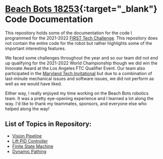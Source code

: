 # [Beach Bots 18253](https://www.instagram.com/beachbotsftc/?hl=en){:target="_blank"} Code Documentation

This repository holds some of the documentation for the code I programmed for the 2021-2022 [FIRST Tech Challenge](https://www.firstinspires.org/robotics/ftc). This repository does not contain the entire code for the robot but rather highlights some of the important interesting features.

We faced some challenges throughout the year and so our team did not end up qualifying for the 2021-2022 World Championship though we did win the Innovate Award at the Los Angeles FTC Qualifier Event. Our team also participated in the [Maryland Tech Invitational](https://sites.google.com/view/mdtechinvitational/home) but due to a combination of last-minute mechanical issues and software issues, we did not perform as well as we would have liked.

Either way, I really enjoyed my time working on the Beach Bots robotics team. It was a pretty eye-opening experience and I learned a lot along the way. I'd like to thank my teammates, sponsors, and everyone else who helped along the way!


## List of Topics in Repository:
* [Vision Pipeline](https://github.com/JacksonStrauss/BeachBots2021-2022-CodeDocumentation/tree/main/Vision%20Pipeline)
* [Lift PID Controller](https://github.com/JacksonStrauss/BeachBots2021-2022-CodeDocumentation/tree/main/Lift%20PID%20Controller)
* [Finite State Machine](https://github.com/JacksonStrauss/BeachBots2021-2022-CodeDocumentation/tree/main/Finite%20State%20Machine)
* [Dynamic Pathing](https://github.com/JacksonStrauss/BeachBots2021-2022-CodeDocumentation/tree/main/Dynamic%20Pathing)
